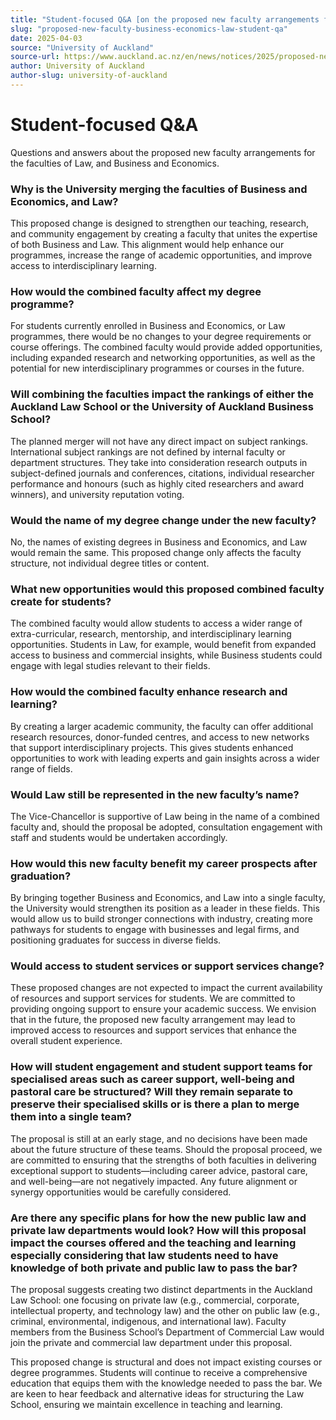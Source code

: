 ```yaml
---
title: "Student-focused Q&A [on the proposed new faculty arrangements for Business and Economics, and Law]"
slug: "proposed-new-faculty-business-economics-law-student-qa"
date: 2025-04-03
source: "University of Auckland"
source-url: https://www.auckland.ac.nz/en/news/notices/2025/proposed-new-faculty-business-economics-law/student-qa.html
author: University of Auckland
author-slug: university-of-auckland
---
```


# Student-focused Q&A

Questions and answers about the proposed new faculty arrangements for the faculties of Law, and Business and Economics.

### Why is the University merging the faculties of Business and Economics, and Law?

This proposed change is designed to strengthen our teaching, research, and community engagement by creating a faculty that unites the expertise of both Business and Law. This alignment would help enhance our programmes, increase the range of academic opportunities, and improve access to interdisciplinary learning.

### How would the combined faculty affect my degree programme?

For students currently enrolled in Business and Economics, or Law programmes, there would be no changes to your degree requirements or course offerings. The combined faculty would provide added opportunities, including expanded research and networking opportunities, as well as the potential for new interdisciplinary programmes or courses in the future.

### Will combining the faculties impact the rankings of either the Auckland Law School or the University of Auckland Business School?

The planned merger will not have any direct impact on subject rankings. International subject rankings are not defined by internal faculty or department structures. They take into consideration research outputs in subject-defined journals and conferences, citations, individual researcher performance and honours (such as highly cited researchers and award winners), and university reputation voting.  

### Would the name of my degree change under the new faculty?

No, the names of existing degrees in Business and Economics, and Law would remain the same. This proposed change only affects the faculty structure, not individual degree titles or content.

### What new opportunities would this proposed combined faculty create for students?

The combined faculty would allow students to access a wider range of extra-curricular, research, mentorship, and interdisciplinary learning opportunities. Students in Law, for example, would benefit from expanded access to business and commercial insights, while Business students could engage with legal studies relevant to their fields.

### How would the combined faculty enhance research and learning?

By creating a larger academic community, the faculty can offer additional research resources, donor-funded centres, and access to new networks that support interdisciplinary projects. This gives students enhanced opportunities to work with leading experts and gain insights across a wider range of fields.

### Would Law still be represented in the new faculty’s name?

The Vice-Chancellor is supportive of Law being in the name of a combined faculty and, should the proposal be adopted, consultation engagement with staff and students would be undertaken accordingly.

### How would this new faculty benefit my career prospects after graduation?

By bringing together Business and Economics, and Law into a single faculty, the University would strengthen its position as a leader in these fields. This would allow us to build stronger connections with industry, creating more pathways for students to engage with businesses and legal firms, and positioning graduates for success in diverse fields.

### Would access to student services or support services change?

These proposed changes are not expected to impact the current availability of resources and support services for students. We are committed to providing ongoing support to ensure your academic success. We envision that in the future, the proposed new faculty arrangement may lead to improved access to resources and support services that enhance the overall student experience.

### How will student engagement and student support teams for specialised areas such as career support, well-being and pastoral care be structured? Will they remain separate to preserve their specialised skills or is there a plan to merge them into a single team?

The proposal is still at an early stage, and no decisions have been made about the future structure of these teams. Should the proposal proceed, we are committed to ensuring that the strengths of both faculties in delivering exceptional support to students—including career advice, pastoral care, and well-being—are not negatively impacted. Any future alignment or synergy opportunities would be carefully considered.

### Are there any specific plans for how the new public law and private law departments would look? How will this proposal impact the courses offered and the teaching and learning especially considering that law students need to have knowledge of both private and public law to pass the bar?

The proposal suggests creating two distinct departments in the Auckland Law School: one focusing on private law (e.g., commercial, corporate, intellectual property, and technology law) and the other on public law (e.g., criminal, environmental, indigenous, and international law). Faculty members from the Business School’s Department of Commercial Law would join the private and commercial law department under this proposal. 

This proposed change is structural and does not impact existing courses or degree programmes. Students will continue to receive a comprehensive education that equips them with the knowledge needed to pass the bar. We are keen to hear feedback and alternative ideas for structuring the Law School, ensuring we maintain excellence in teaching and learning.